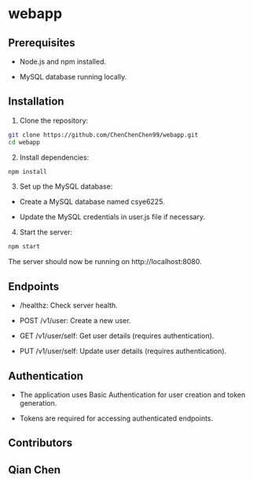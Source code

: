 # webapp

## Prerequisites

- Node.js and npm installed.

- MySQL database running locally.

## Installation

1. Clone the repository:

```bash
git clone https://github.com/ChenChenChen99/webapp.git
cd webapp
```

2. Install dependencies:

```bash
npm install
```

3. Set up the MySQL database:

- Create a MySQL database named csye6225.

- Update the MySQL credentials in user.js file if necessary.

4. Start the server:

```bash
npm start
```

The server should now be running on http://localhost:8080.

## Endpoints

- /healthz: Check server health.

- POST /v1/user: Create a new user.

- GET /v1/user/self: Get user details (requires authentication).

- PUT /v1/user/self: Update user details (requires authentication).

## Authentication

- The application uses Basic Authentication for user creation and token generation.

- Tokens are required for accessing authenticated endpoints.

## Contributors

Qian Chen
--



